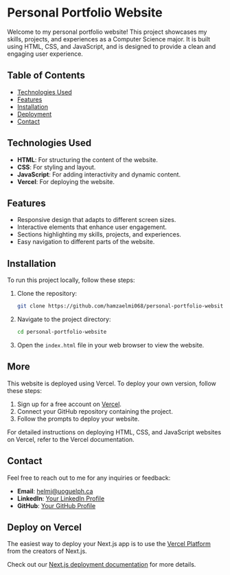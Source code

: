 # Personal Portfolio Website

Welcome to my personal portfolio website! This project showcases my skills, projects, and experiences as a Computer Science major. It is built using HTML, CSS, and JavaScript, and is designed to provide a clean and engaging user experience.

## Table of Contents

- [Technologies Used](#technologies-used)
- [Features](#features)
- [Installation](#installation)
- [Deployment](#deployment)
- [Contact](#contact)

## Technologies Used

- **HTML**: For structuring the content of the website.
- **CSS**: For styling and layout.
- **JavaScript**: For adding interactivity and dynamic content.
- **Vercel**: For deploying the website.

## Features

- Responsive design that adapts to different screen sizes.
- Interactive elements that enhance user engagement.
- Sections highlighting my skills, projects, and experiences.
- Easy navigation to different parts of the website.

## Installation

To run this project locally, follow these steps:

1. Clone the repository:
   ```bash
   git clone https://github.com/hamzaelmi068/personal-portfolio-website.git
   ```
2. Navigate to the project directory:
   ```bash
   cd personal-portfolio-website
   ```
3. Open the `index.html` file in your web browser to view the website.

## More

This website is deployed using Vercel. To deploy your own version, follow these steps:

1. Sign up for a free account on [Vercel](https://vercel.com).
2. Connect your GitHub repository containing the project.
3. Follow the prompts to deploy your website.

For detailed instructions on deploying HTML, CSS, and JavaScript websites on Vercel, refer to the Vercel documentation.

## Contact

Feel free to reach out to me for any inquiries or feedback:

- **Email**: helmi@uoguelph.ca
- **LinkedIn**: [Your LinkedIn Profile](https://www.linkedin.com/in/hamza-elmi-b9827a231)
- **GitHub**: [Your GitHub Profile](https://github.com/hamzaelmi068)


## Deploy on Vercel

The easiest way to deploy your Next.js app is to use the [Vercel Platform](https://vercel.com/new?utm_medium=default-template&filter=next.js&utm_source=create-next-app&utm_campaign=create-next-app-readme) from the creators of Next.js.

Check out our [Next.js deployment documentation](https://nextjs.org/docs/deployment) for more details.
